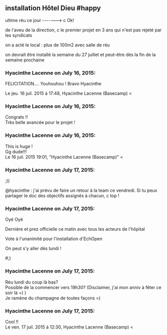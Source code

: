 ## installation Hôtel Dieu #happy



ultime réu ce jour -------&gt; c Ok!  
  
de l'aveu de la direction, c le premier projet en 3 ans qui n'est pas rejeté
par les syndicats  
  
on a acté le local : plus de 100m2 avec salle de réu  
  
on devrait être installé la semaine du 27 juillet et peut-être dès la fin de
la semaine prochaine



### **Hyacinthe Lacenne** on July 16, 2015:



FELICITATION.... Youhouhou ! Bravo Hyacinthe  
  
Le jeu. 16 juil. 2015 à 17:48, Hyacinthe Lacenne (Basecamp) &lt;



### **Hyacinthe Lacenne** on July 16, 2015:



Congrats !!  
Très belle avancée pour le projet !



### **Hyacinthe Lacenne** on July 16, 2015:



This is huge !  
Gg dude!!!  
Le 16 juil. 2015 19:01, "Hyacinthe Lacenne (Basecamp)" &lt;



### **Hyacinthe Lacenne** on July 17, 2015:



;))  
  
@hyacinthe : j'ai prévu de faire un retour à la team ce vendredi. Si tu peux
partager le doc des objectifs assignés à chacun, c top !



### **Hyacinthe Lacenne** on July 17, 2015:



Oyé Oyé  
  
Dernière et prez officielle ce matin avec tous les acteurs de l'hôpital  
  
Vote à l'unanimité pour l'installation d'EchOpen  
  
On peut s'y aller dès lundi !  
  
#;)



### **Hyacinthe Lacenne** on July 17, 2015:



Réu lundi du coup là bas?  
Possible de la commencer vers 19h30? (Disclaimer, j'ai mon anniv à fêter ce  
soir là =) )  
Je ramène du champagne de toutes façons =)



### **Hyacinthe Lacenne** on July 17, 2015:



Cool !!  
Le ven. 17 juil. 2015 à 12:30, Hyacinthe Lacenne (Basecamp) &lt;



